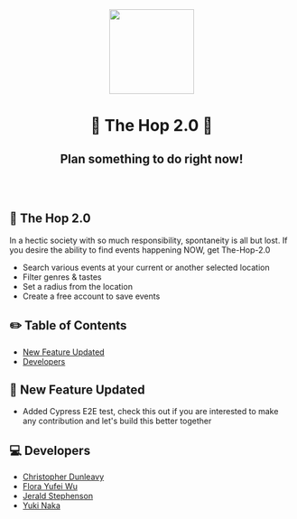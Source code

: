 <div align="center">
   <img width="150px" src="https://img.freepik.com/premium-vector/set-cute-carrots-characters_208206-285.jpg"/>
   <h1>🐰 The Hop 2.0 🐰</h1>
   <h2>Plan something to do right now!</h2>
   <br />
   </div>
&nbsp;

## <a name=""></a>🥕 The Hop 2.0

In a hectic society with so much responsibility, spontaneity is all but lost. If you desire the ability to find events happening NOW, get The-Hop-2.0

- Search various events at your current or another selected location
- Filter genres & tastes
- Set a radius from the location
- Create a free account to save events
## ✏️ Table of Contents

-   [New Feature Updated](#updates)
-   [Developers](#developers)
## <a name="updates"></a>🔩 New Feature Updated
- Added Cypress E2E test, check this out if you are interested to make any contribution and let's build this better together

## <a name="developers"></a> 💻 Developers

-   [Christopher Dunleavy](https://github.com/christopherdunleavy)
-   [Flora Yufei Wu](https://github.com/feiw101)
-   [Jerald Stephenson](https://github.com/JeraldStephenson)
-   [Yuki Naka](https://github.com/nukiyaka)
